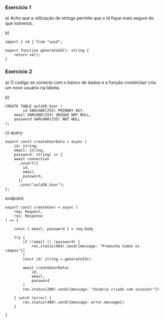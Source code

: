 ### Exercício 1

a) Acho que a utilização de strings permite que o id fique mais seguro do que números.

b) 
```
import { v4 } from "uuid";

export function generateId(): string {
    return v4();
}
```

### Exercício 2

a) O código se conecta com o banco de dados e a função *createUser* cria um novo usuário na tabela.

b) 
```
CREATE TABLE aula50_User (
		id VARCHAR(255) PRIMARY KEY,
    email VARCHAR(255) UNIQUE NOT NULL,
    password VARCHAR(255) NOT NULL
);
```

c) 
query:
```
export const createUserData = async (
    id: string, 
    email: string, 
    password: string) => {
    await connection
      .insert({
        id,
        email,
        password,
      })
      .into("aula50_User");
};
```
endpoint: 
```
export const createUser = async (
    req: Request, 
    res: Response
) => {
    
    const { email, password } = req.body

    try {
        if (!email || !password) {
            res.status(404).send({message: "Preencha todos os campos"})
        }
        const id: string = generateId()

        await createUserData(
            id,
            email,
            password
        )
        res.status(200).send({message: "Usuário criado com sucesso!"})

    } catch (error) {
        res.status(400).send({message: error.message})
    }

}
```




